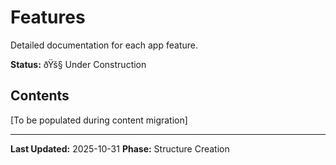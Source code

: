 ﻿# Features

Detailed documentation for each app feature.

**Status:** ðŸš§ Under Construction

## Contents

[To be populated during content migration]

---

**Last Updated:** 2025-10-31
**Phase:** Structure Creation
